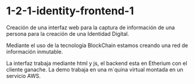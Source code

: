 # 1-2-1-identity-frontend-1
Creación de una interfaz web para la captura de información de una persona para la creación de una Identidad Digital.

Mediante el uso de la tecnología BlockChain estamos creando una red de información inmutable.

La interfaz trabaja mediante html y js, el backend esta en Etherium con el cliente ganache. La demo trabaja en una m´quina virtual montada en un servicio AWS.
